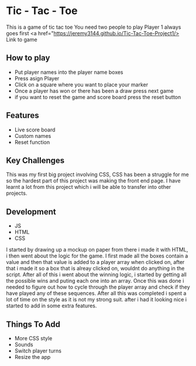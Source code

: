 # Tic - Tac - Toe
This is a game of tic tac toe
You need two people to play
Player 1 always goes first
<a href="https://jeremy3144.github.io/Tic-Tac-Toe-Project1/> Link to game </a>

## How to play
- Put player names into the player name boxes
- Press asign Player
- Click on a square where you want to place your marker
- Once a player has won or there has been a draw press next game
- if you want to reset the game and score board press the reset button

## Features
- Live score board
- Custom names
- Reset function

## Key Challenges
This was my first big project involving CSS, CSS has been a struggle for me so the hardest part of this project was making the front end page.
I have learnt a lot from this project which i will be able to transfer into other projects.

## Development 
- JS 
- HTML
- CSS

I started by drawing up a mockup on paper from there i made it with HTML, i then went about the logic for the game.
I first made all the boxes contain a value and then that value is added to a player array when clicked on, after that i made it so a box that is alreay clicked on, wouldnt do anything in the script.
After all of this i went about the winning logic, i started by getting all the possible wins and puting each one into an array. Once this was done i needed to figure out how to cycle through the player array and check if they have played any of these sequences. After all this was completed i spent a lot of time on the style as it is not my strong suit. after i had it looking nice i started to add in some extra features.
## Things To Add
- More CSS style
- Sounds
- Switch player turns
- Resize the app
